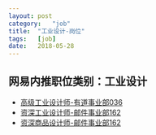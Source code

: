 ```yaml
---
layout:	post
category:	"job"
title:	"工业设计-岗位"
tags:	[job]
date:	2018-05-28
---
```

## 网易内推职位类别：工业设计
- [高级工业设计师-有道事业部036](http://bole.netease.com/position/h5/detail.do?id=11066&rcode=D1O21582aT)
- [资深工业设计师-邮件事业部162](http://bole.netease.com/position/h5/detail.do?id=10466&rcode=D1O21582aT)
- [资深商品设计师-邮件事业部162](http://bole.netease.com/position/h5/detail.do?id=7538&rcode=D1O21582aT)
